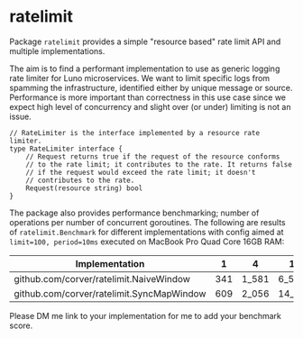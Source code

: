 # ratelimit

Package `ratelimit` provides a simple "resource based" rate limit API and multiple implementations.

The aim is to find a performant implementation to use as generic logging rate limiter for Luno microservices. We want to limit specific logs from spamming the infrastructure, identified either by unique message or source. Performance is more important than correctness in this use case since we expect high level of concurrency and slight over (or under) limiting is not an issue.

```
// RateLimiter is the interface implemented by a resource rate limiter.
type RateLimiter interface {
	// Request returns true if the request of the resource conforms
	// to the rate limit; it contributes to the rate. It returns false
	// if the request would exceed the rate limit; it doesn't
	// contributes to the rate.
	Request(resource string) bool
}
```

The package also provides performance benchmarking; number of operations per number of concurrent goroutines. The following are results of `ratelimit.Benchmark` for different implementations with config aimed at `limit=100, period=10ms` executed on MacBook Pro Quad Core 16GB RAM: 

|Implementation | 1 | 4 | 16 | 64 | 256 | 1024 | 4096 | 16384 |
|---|--|--|--|--|--|--|--|--|
|github.com/corver/ratelimit.NaiveWindow | 341 | 1_581 | 6_520 | 25_084 | 108_735 | 389_116 | 1_410_022 | 4_813_929 |
|github.com/corver/ratelimit.SyncMapWindow | 609 | 2_056 | 14_259 | 53_523 | 222_216 | 756_072 | 1_969_951 | 3_686_225 |

Please DM me link to your implementation for me to add your benchmark score.
